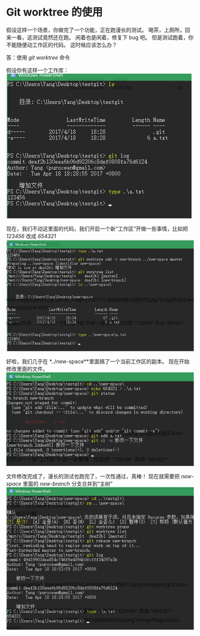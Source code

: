 # Git worktree 的使用

假设这样一个场景，你做完了一个功能，正在跑漫长的测试。
喝茶，上厕所，回来一看，这测试竟然还在跑。
闲着也是闲着，修复下 bug 吧。
但是测试跑着，你不能随便动工作区的代码。
这时候应该怎么办？

答：使用 *git worktree* 命令

假设你有这样一个工作库：
![工作库](./FILES/git-worktree-de-shi-yong.md/77c89493.png)

现在，我们不动这里面的代码，我们开启一个新“工作区”开做一些事情，比如把 *123456* 改成 *654321*
![完成](./FILES/git-worktree-de-shi-yong.md/86622861.png)

好啦，我们几乎在 *../new-space**里面搞了一个当前工作区的副本。
现在开始修改里面的文件。
![修改文件](./FILES/git-worktree-de-shi-yong.md/ee8a1a6b.png)

文件修改完成了，漫长的测试也跑完了，一次性通过，真棒！
现在就需要把 *new-space* 里面的 *new-branch* 分支合并到“主树”
![完成](./FILES/git-worktree-de-shi-yong.md/9ee3e32b.png)
